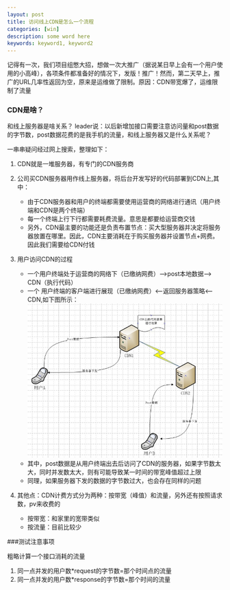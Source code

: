 ```yaml
---
layout: post
title: 访问线上CDN是怎么一个流程
categories: [win]
description: some word here
keywords: keyword1, keyword2
---
```


记得有一次，我们项目组憋大招，想做一次大推广（据说某日早上会有一个用户使用的小高峰），各项条件都准备好的情况下，发版！推广！然而，第二天早上，推广的URL几率性返回为空，原来是运维做了限制。原因：CDN带宽爆了，运维限制了流量

### CDN是啥？

和线上服务器是啥关系？
leader说：以后新增加接口需要注意访问量和post数据的字节数，post数据花费的是我手机的流量，和线上服务器又是什么关系呢？

一串串疑问经过网上搜索，整理如下：

1. CDN就是一堆服务器，有专门的CDN服务商
2. 公司买CDN服务器用作线上服务器，将后台开发写好的代码部署到CDN上,其中：  
    - 由于CDN服务器和用户的终端都需要使用运营商的网络进行通讯（用户终端和CDN是两个终端）  
    - 每一个终端上行下行都需要耗费流量。意思是都要给运营商交钱  
    - 另外，CDN最主要的功能还是负责布置节点：买大型服务器并决定将服务器放置在哪里。因此，CDN主要消耗在于购买服务器并设置节点+网费。因此我们需要给CDN付钱  


3. 用户访问CDN的过程  
    - 一个用户终端处于运营商的网络下（已缴纳网费）——>post本地数据——> CDN（执行代码）  
    - 一个 用户终端的客户端进行展现（已缴纳网费）<——返回服务器策略<—— CDN,如下图所示：  
![2015-9-16](/images/2015-9-16.png)      
    - 其中，post数据是从用户终端出去后访问了CDN的服务器，如果字节数太大，同时并发数太大，则有可能导致某一时间的带宽峰值超过上限  
    - 同理，如果服务器下发的数据的字节数过大，也会存在同样的问题
4. 其他点：CDN计费方式分为两种：按带宽（峰值）和流量，另外还有按照请求数，pv来收费的
    - 按带宽：和家里的宽带类似  
    - 按流量：目前比较少  
 
###测试注意事项  

粗略计算一个接口消耗的流量
  
1. 同一点并发的用户数\*request的字节数=那个时间点的流量  
2. 同一点并发的用户数\*response的字节数=那个时间的流量  

